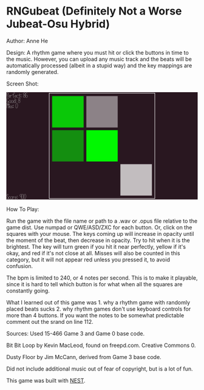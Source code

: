 # RNGubeat (Definitely Not a Worse Jubeat-Osu Hybrid)

Author: Anne He

Design: A rhythm game where you must hit or click the buttons in time to the music. 
However, you can upload any music track and the beats will be automatically processed (albeit in a stupid way) and the key mappings are randomly generated.

Screen Shot:

![Screen Shot](screenshot.png)

How To Play:

Run the game with the file name or path to a .wav or .opus file relative to the game dist.
Use numpad or QWE/ASD/ZXC for each button. Or, click on the squares with your mouse.
The keys coming up will increase in opacity until the moment of the beat, then decrease in opacity. Try to hit when it is the brightest.
The key will turn green if you hit it near perfectly, yellow if it's okay, and red if it's not close at all. Misses will also be counted in this category, but it will not appear red unless you pressed it, to avoid confusion.

The bpm is limited to 240, or 4 notes per second. This is to make it playable, since it is hard to tell which button is for what when all the squares are constantly going.

What I learned out of this game was 1. why a rhythm game with randomly placed beats sucks 2. why rhythm games don't use keyboard controls for more than 4 buttons.
If you want the notes to be somewhat predictable comment out the srand on line 112.

Sources: Used 15-466 Game 3 and Game 0 base code.

Bit Bit Loop by Kevin MacLeod, found on freepd.com. Creative Commons 0.

Dusty Floor by Jim McCann, derived from Game 3 base code.

Did not include additional music out of fear of copyright, but is a lot of fun.



This game was built with [NEST](NEST.md).

